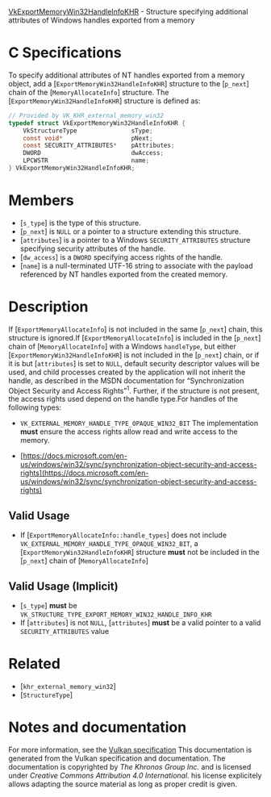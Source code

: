 [VkExportMemoryWin32HandleInfoKHR](https://www.khronos.org/registry/vulkan/specs/1.3-extensions/man/html/VkExportMemoryWin32HandleInfoKHR.html) - Structure specifying additional attributes of Windows handles exported from a memory

# C Specifications
To specify additional attributes of NT handles exported from a memory
object, add a [`ExportMemoryWin32HandleInfoKHR`] structure to the
[`p_next`] chain of the [`MemoryAllocateInfo`] structure.
The [`ExportMemoryWin32HandleInfoKHR`] structure is defined as:
```c
// Provided by VK_KHR_external_memory_win32
typedef struct VkExportMemoryWin32HandleInfoKHR {
    VkStructureType               sType;
    const void*                   pNext;
    const SECURITY_ATTRIBUTES*    pAttributes;
    DWORD                         dwAccess;
    LPCWSTR                       name;
} VkExportMemoryWin32HandleInfoKHR;
```

# Members
- [`s_type`] is the type of this structure.
- [`p_next`] is `NULL` or a pointer to a structure extending this structure.
- [`attributes`] is a pointer to a Windows `SECURITY_ATTRIBUTES` structure specifying security attributes of the handle.
- [`dw_access`] is a `DWORD` specifying access rights of the handle.
- [`name`] is a null-terminated UTF-16 string to associate with the payload referenced by NT handles exported from the created memory.

# Description
If [`ExportMemoryAllocateInfo`] is not included in the same [`p_next`]
chain, this structure is ignored.If [`ExportMemoryAllocateInfo`] is included in the [`p_next`] chain of
[`MemoryAllocateInfo`] with a Windows `handleType`, but either
[`ExportMemoryWin32HandleInfoKHR`] is not included in the [`p_next`]
chain, or if it is but [`attributes`] is set to `NULL`, default security
descriptor values will be used, and child processes created by the
application will not inherit the handle, as described in the MSDN
documentation for “Synchronization Object Security and Access Rights”<sup>1</sup>.
Further, if the structure is not present, the access rights used depend on
the handle type.For handles of the following types:
- `VK_EXTERNAL_MEMORY_HANDLE_TYPE_OPAQUE_WIN32_BIT`
The implementation  **must**  ensure the access rights allow read and write
access to the memory.
* [https://docs.microsoft.com/en-us/windows/win32/sync/synchronization-object-security-and-access-rights](https://docs.microsoft.com/en-us/windows/win32/sync/synchronization-object-security-and-access-rights)

## Valid Usage
-    If [`ExportMemoryAllocateInfo::handle_types`] does not include `VK_EXTERNAL_MEMORY_HANDLE_TYPE_OPAQUE_WIN32_BIT`, a [`ExportMemoryWin32HandleInfoKHR`] structure  **must**  not be included in the [`p_next`] chain of [`MemoryAllocateInfo`]

## Valid Usage (Implicit)
-  [`s_type`] **must**  be `VK_STRUCTURE_TYPE_EXPORT_MEMORY_WIN32_HANDLE_INFO_KHR`
-    If [`attributes`] is not `NULL`, [`attributes`] **must**  be a valid pointer to a valid `SECURITY_ATTRIBUTES` value

# Related
- [`khr_external_memory_win32`]
- [`StructureType`]

# Notes and documentation
For more information, see the [Vulkan specification](https://www.khronos.org/registry/vulkan/specs/1.3-extensions/html/vkspec.html)
This documentation is generated from the Vulkan specification and documentation.
The documentation is copyrighted by *The Khronos Group Inc.* and is licensed under *Creative Commons Attribution 4.0 International*.
his license explicitely allows adapting the source material as long as proper credit is given.
        
